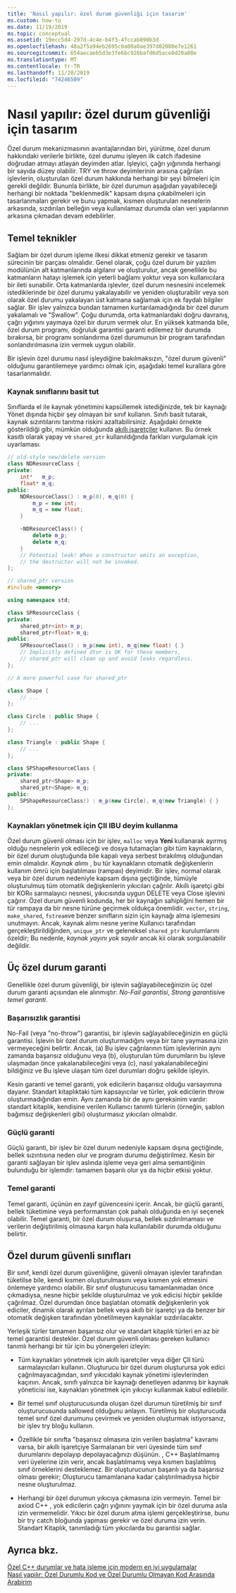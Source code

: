 ```yaml
---
title: 'Nasıl yapılır: özel durum güvenliği için tasarım'
ms.custom: how-to
ms.date: 11/19/2019
ms.topic: conceptual
ms.assetid: 19ecc5d4-297d-4c4e-b4f3-4fccab890b3d
ms.openlocfilehash: 48a2f5a94eb2695c0a08a0ae397d02080e7e1261
ms.sourcegitcommit: 654aecaeb5d3e3fe6bc926bafd6d5ace0d20a80e
ms.translationtype: MT
ms.contentlocale: tr-TR
ms.lasthandoff: 11/20/2019
ms.locfileid: "74246509"
---
```

# <a name="how-to-design-for-exception-safety"></a>Nasıl yapılır: özel durum güvenliği için tasarım

Özel durum mekanizmasının avantajlarından biri, yürütme, özel durum hakkındaki verilerle birlikte, özel durumu işleyen ilk catch ifadesine doğrudan atmayı atlayan deyimden atlar. İşleyici, çağrı yığınında herhangi bir sayıda düzey olabilir. TRY ve throw deyimlerinin arasına çağrılan işlevlerin, oluşturulan özel durum hakkında herhangi bir şeyi bilmeleri için gerekli değildir.  Bununla birlikte, bir özel durumun aşağıdan yayabileceği herhangi bir noktada "beklenmedik" kapsam dışına çıkabilmeleri için tasarlanmaları gerekir ve bunu yapmak, kısmen oluşturulan nesnelerin arkasında, sızdırılan belleğin veya kullanılamaz durumda olan veri yapılarının arkasına çıkmadan devam edebilirler.

## <a name="basic-techniques"></a>Temel teknikler

Sağlam bir özel durum işleme ilkesi dikkat etmeniz gerekir ve tasarım sürecinin bir parçası olmalıdır. Genel olarak, çoğu özel durum bir yazılım modülünün alt katmanlarında algılanır ve oluşturulur, ancak genellikle bu katmanların hatayı işlemek için yeterli bağlamı yoktur veya son kullanıcılara bir ileti sunabilir. Orta katmanlarda işlevler, özel durum nesnesini incelemek istediklerinde bir özel durumu yakalayabilir ve yeniden oluşturabilir veya son olarak özel durumu yakalayan üst katmana sağlamak için ek faydalı bilgiler sağlar. Bir işlev yalnızca bundan tamamen kurtarılamadığında bir özel durum yakalamalı ve "Swallow". Çoğu durumda, orta katmanlardaki doğru davranış, çağrı yığınını yaymaya özel bir durum vermek olur. En yüksek katmanda bile, özel durum programı, doğruluk garantisi garanti edilemez bir durumda bırakırsa, bir programı sonlandırma özel durumunun bir program tarafından sonlandırılmasına izin vermek uygun olabilir.

Bir işlevin özel durumu nasıl işleydiğine bakılmaksızın, "özel durum güvenli" olduğunu garantilemeye yardımcı olmak için, aşağıdaki temel kurallara göre tasarlanmalıdır.

### <a name="keep-resource-classes-simple"></a>Kaynak sınıflarını basit tut

Sınıflarda el ile kaynak yönetimini kapsüllemek istediğinizde, tek bir kaynağı Yönet dışında hiçbir şey olmayan bir sınıf kullanın. Sınıfı basit tutarak, kaynak sızıntılarını tanıtma riskini azaltabilirsiniz. Aşağıdaki örnekte gösterildiği gibi, mümkün olduğunda [akıllı işaretçiler](smart-pointers-modern-cpp.md) kullanın. Bu örnek kasıtlı olarak yapay ve `shared_ptr` kullanıldığında farkları vurgulamak için uyarlaması.

```cpp
// old-style new/delete version
class NDResourceClass {
private:
    int*   m_p;
    float* m_q;
public:
    NDResourceClass() : m_p(0), m_q(0) {
        m_p = new int;
        m_q = new float;
    }

    ~NDResourceClass() {
        delete m_p;
        delete m_q;
    }
    // Potential leak! When a constructor emits an exception,
    // the destructor will not be invoked.
};

// shared_ptr version
#include <memory>

using namespace std;

class SPResourceClass {
private:
    shared_ptr<int> m_p;
    shared_ptr<float> m_q;
public:
    SPResourceClass() : m_p(new int), m_q(new float) { }
    // Implicitly defined dtor is OK for these members,
    // shared_ptr will clean up and avoid leaks regardless.
};

// A more powerful case for shared_ptr

class Shape {
    // ...
};

class Circle : public Shape {
    // ...
};

class Triangle : public Shape {
    // ...
};

class SPShapeResourceClass {
private:
    shared_ptr<Shape> m_p;
    shared_ptr<Shape> m_q;
public:
    SPShapeResourceClass() : m_p(new Circle), m_q(new Triangle) { }
};
```

### <a name="use-the-raii-idiom-to-manage-resources"></a>Kaynakları yönetmek için ÇII IBU deyim kullanma

Özel durum güvenli olması için bir işlev, `malloc` veya **Yeni** kullanarak ayırmış olduğu nesnelerin yok edileceği ve dosya tutamaçları gibi tüm kaynakların, bir özel durum oluştuğunda bile kapalı veya serbest bırakılmış olduğundan emin olmalıdır. *Kaynak alımı* , bu tür kaynakların otomatik değişkenlerin kullanım ömrü için başlatılması (rampaıı) deyimidir. Bir işlev, normal olarak veya bir özel durum nedeniyle kapsam dışına geçtiğinde, tümüyle oluşturulmuş tüm otomatik değişkenlerin yıkıcıları çağrılır. Akıllı işaretçi gibi bir KORıı sarmalayıcı nesnesi, yıkıcısında uygun DELETE veya Close işlevini çağırır. Özel durum güvenli kodunda, her bir kaynağın sahipliğini hemen bir tür rampaya da bir nesne türüne geçirmek oldukça önemlidir. `vector`, `string`, `make_shared`, `fstream`ve benzer sınıfların sizin için kaynağı alma işlemesini unutmayın.  Ancak, kaynak alımı nesne yerine Kullanıcı tarafından gerçekleştirildiğinden, `unique_ptr` ve geleneksel `shared_ptr` kurulumlarını özeldir; Bu nedenle, *kaynak yayını yok sayılır* ancak kii olarak sorgulanabilir değildir.

## <a name="the-three-exception-guarantees"></a>Üç özel durum garanti

Genellikle özel durum güvenliği, bir işlevin sağlayabileceğinizin üç özel durum garanti açısından ele alınmıştır: *No-Fail garantisi*, *Strong garantisi*ve *temel garanti*.

### <a name="no-fail-guarantee"></a>Başarısızlık garantisi

No-Fail (veya "no-throw") garantisi, bir işlevin sağlayabileceğinizin en güçlü garantisi. İşlevin bir özel durum oluşturmadığını veya bir tane yaymasına izin vermeyeceğini belirtir. Ancak, (a) Bu işlev çağrılarının tüm işlevlerinin aynı zamanda başarısız olduğunu veya (b), oluşturulan tüm durumların bu işleve ulaşmadan önce yakalanabileceğini veya (c), nasıl yakalanabileceğini bildiğiniz ve Bu işleve ulaşan tüm özel durumları doğru şekilde işleyin.

Kesin garanti ve temel garanti, yok edicilerin başarısız olduğu varsayımına dayanır. Standart kitaplıktaki tüm kapsayıcılar ve türler, yok edicilerin throw oluşturmadığından emin. Aynı zamanda bir de aynı gereksinim vardır: standart kitaplık, kendisine verilen Kullanıcı tanımlı türlerin (örneğin, şablon bağımsız değişkenleri gibi) oluşturmasız yıkıcıları olmalıdır.

### <a name="strong-guarantee"></a>Güçlü garanti

Güçlü garanti, bir işlev bir özel durum nedeniyle kapsam dışına geçtiğinde, bellek sızıntısına neden olur ve program durumu değiştirilmez. Kesin bir garanti sağlayan bir işlev aslında işleme veya geri alma semantiğinin bulunduğu bir işlemdir: tamamen başarılı olur ya da hiçbir etkisi yoktur.

### <a name="basic-guarantee"></a>Temel garanti

Temel garanti, üçünün en zayıf güvencesini içerir. Ancak, bir güçlü garanti, bellek tüketimine veya performanstan çok pahalı olduğunda en iyi seçenek olabilir. Temel garanti, bir özel durum oluşursa, bellek sızdırılmaması ve verilerin değiştirilmiş olmasına karşın hala kullanılabilir durumda olduğunu belirtir.

## <a name="exception-safe-classes"></a>Özel durum güvenli sınıfları

Bir sınıf, kendi özel durum güvenliğine, güvenli olmayan işlevler tarafından tüketilse bile, kendi kısmen oluşturulmasını veya kısmen yok etmesini önlemeye yardımcı olabilir. Bir sınıf oluşturucusu tamamlanmadan önce çıkmadıysa, nesne hiçbir şekilde oluşturulmaz ve yok edicisi hiçbir şekilde çağrılmaz. Özel durumdan önce başlatılan otomatik değişkenlerin yok ediciler, dinamik olarak ayrılan bellek veya akıllı bir işaretçi ya da benzer bir otomatik değişken tarafından yönetilmeyen kaynaklar sızdırılacaktır.

Yerleşik türler tamamen başarısız olur ve standart kitaplık türleri en az bir temel garantisi destekler. Özel durum güvenli olması gereken kullanıcı tanımlı herhangi bir tür için bu yönergeleri izleyin:

- Tüm kaynakları yönetmek için akıllı işaretçiler veya diğer ÇII türü sarmalayıcıları kullanın. Oluşturucu bir özel durum oluşturursa yok edici çağrılmayacağından, sınıf yıkıcıdaki kaynak yönetimi işlevlerinden kaçının. Ancak, sınıfı yalnızca bir kaynağı denetleyen adanmış bir kaynak yöneticisi ise, kaynakları yönetmek için yıkıcıyı kullanmak kabul edilebilir.

- Bir temel sınıf oluşturucusunda oluşan özel durumun türetilmiş bir sınıf oluşturucusunda sallowed olduğunu anlayın. Türetilmiş bir oluşturucuda temel sınıf özel durumunu çevirmek ve yeniden oluşturmak istiyorsanız, bir işlev try bloğu kullanın.

- Özellikle bir sınıfta "başarısız olmasına izin verilen başlatma" kavramı varsa, bir akıllı işaretçiye Sarmalanan bir veri üyesinde tüm sınıf durumlarını depolayıp depolayacağınızı düşünün. , C++ Başlatılmamış veri üyelerine izin verir, ancak başlatılmamış veya kısmen başlatılmış sınıf örneklerini desteklemez. Bir oluşturucunun başarılı ya da başarısız olması gerekir; Oluşturucu tamamlanana kadar çalıştırılmadıysa hiçbir nesne oluşturulmaz.

- Herhangi bir özel durumun yıkıcıya çıkmasına izin vermeyin. Temel bir axiod C++ , yok edicilerin çağrı yığınını yaymak için bir özel duruma asla izin vermemelidir. Yıkıcı bir özel durum atma işlemi gerçekleştirirse, bunu bir try catch bloğunda yapması gerekir ve özel duruma izin verin. Standart Kitaplık, tanımladığı tüm yıkıcılarda bu garantisi sağlar.

## <a name="see-also"></a>Ayrıca bkz.

[Özel C++ durumlar ve hata işleme için modern en iyi uygulamalar](errors-and-exception-handling-modern-cpp.md)<br/>
[Nasıl yapılır: Özel Durumlu Kod ve Özel Durumlu Olmayan Kod Arasında Arabirim](how-to-interface-between-exceptional-and-non-exceptional-code.md)

